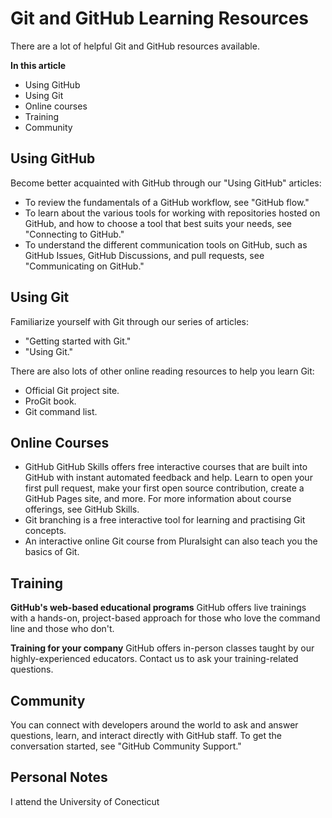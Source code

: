 # Git and GitHub Learning Resources
There are a lot of helpful Git and GitHub resources available.

**In this article**
- Using GitHub
- Using Git
- Online courses
- Training
- Community

## Using GitHub
Become better acquainted with GitHub through our "Using GitHub" articles:
- To review the fundamentals of a GitHub workflow, see "GitHub flow."
- To learn about the various tools for working with repositories hosted on GitHub, and how to choose a tool that best suits your needs, see "Connecting to GitHub."
- To understand the different communication tools on GitHub, such as GitHub Issues, GitHub Discussions, and pull requests, see "Communicating on GitHub."

## Using Git
Familiarize yourself with Git through our series of articles:

* "Getting started with Git."
* "Using Git."

There are also lots of other online reading resources to help you learn Git:

* Official Git project site.
* ProGit book.
* Git command list.

## Online Courses
* GitHub GitHub Skills offers free interactive courses that are built into GitHub with instant automated feedback and help. Learn to open your first pull request, make your first open source contribution, create a GitHub Pages site, and more. For more information about course offerings, see GitHub Skills.
* Git branching is a free interactive tool for learning and practising Git concepts.
* An interactive online Git course from Pluralsight can also teach you the basics of Git.

## Training
**GitHub's web-based educational programs**
GitHub offers live trainings with a hands-on, project-based approach for those who love the command line and those who don't.

**Training for your company**
GitHub offers in-person classes taught by our highly-experienced educators. Contact us to ask your training-related questions.

## Community
You can connect with developers around the world to ask and answer questions, learn, and interact directly with GitHub staff. To get the conversation started, see "GitHub Community Support."

## Personal Notes
I attend the University of Conecticut
